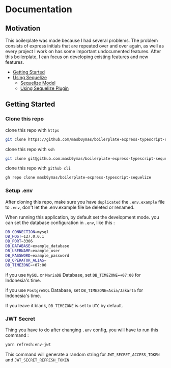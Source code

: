 # Documentation

## Motivation

This boilerplate was made because I had several problems. The problem consists of express initials that are repeated over and over again, as well as every project I work on has some important undocumented features. After this boilerplate, I can focus on developing existing features and new features.

- [Getting Started](https://github.com/masb0ymas/boilerplate-express-typescript-sequelize/blob/master/docs/repo/intro.md)
- [Using Sequelize](https://github.com/masb0ymas/boilerplate-express-typescript-sequelize/blob/master/docs/repo/sequelize.md)
  - [Sequelize Model](https://github.com/masb0ymas/boilerplate-express-typescript-sequelize/blob/master/docs/repo/sequelize.md)
  - [Using Sequelize Plugin]()

## Getting Started

### Clone this repo

clone this repo with `https`

```sh
git clone https://github.com/masb0ymas/boilerplate-express-typescript-sequelize.git
```

clone this repo with `ssh`

```sh
git clone git@github.com:masb0ymas/boilerplate-express-typescript-sequelize.git
```

clone this repo with `github cli`

```sh
gh repo clone masb0ymas/boilerplate-express-typescript-sequelize
```

### Setup .env

After cloning this repo, make sure you have `duplicated` the `.env.example` file to `.env`, don't let the .env.example file be deleted or renamed.

When running this application, by default set the development mode. you can set the database configuration in `.env`, like this :

```sh
DB_CONNECTION=mysql
DB_HOST=127.0.0.1
DB_PORT=3306
DB_DATABASE=example_database
DB_USERNAME=example_user
DB_PASSWORD=example_password
DB_OPERATOR_ALIAS=
DB_TIMEZONE=+07:00
```

if you use `MySQL` or `MariaDB` Database, set `DB_TIMEZONE=+07:00` for Indonesia's time.

if you use `PostgreSQL` Database, set `DB_TIMEZONE=Asia/Jakarta` for Indonesia's time.

If you leave it blank, `DB_TIMEZONE` is set to `UTC` by default.

### JWT Secret

Thing you have to do after changing `.env` config, you will have to run this command :

```sh
yarn refresh:env-jwt
```

This command will generate a random string for `JWT_SECRET_ACCESS_TOKEN` and `JWT_SECRET_REFRESH_TOKEN`
